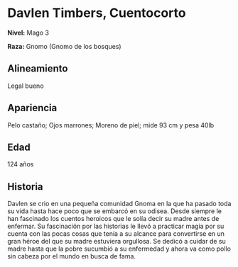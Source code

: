 # Davlen Timbers, Cuentocorto

**Nivel:** Mago 3

**Raza:** Gnomo (Gnomo de los bosques)

## Alineamiento
Legal bueno

## Apariencia
Pelo castaño; Ojos marrones; Moreno de piel; mide 93 cm y pesa 40lb

## Edad
124 años

## Historia
Davlen se crio en una pequeña comunidad Gnoma en la que ha pasado toda su vida hasta hace poco que se embarcó en su odisea.
Desde siempre le han fascinado los cuentos heroicos que le solía decir su madre antes de enfermar.
Su fascinación por las historias le llevó a practicar magia por su cuenta con las pocas cosas que tenía a su alcance para convertirse en un gran héroe del que su madre estuviera orgullosa.
Se dedicó a cuidar de su madre hasta que la pobre sucumbió a su enfermedad y ahora va como pollo sin cabeza por el mundo en busca de fama.

